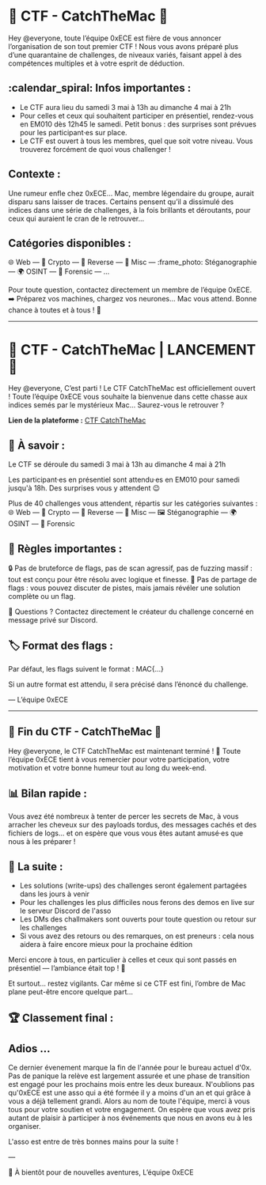 # :dart: CTF - CatchTheMac :dart:

Hey @everyone, toute l’équipe 0xECE est fière de vous annoncer l’organisation de son tout premier CTF !
Nous vous avons préparé plus d’une quarantaine de challenges, de niveaux variés, faisant appel à des compétences multiples et à votre esprit de déduction.

## :calendar_spiral: Infos importantes :

- Le CTF aura lieu du samedi 3 mai à 13h au dimanche 4 mai à 21h
- Pour celles et ceux qui souhaitent participer en présentiel, rendez-vous en EM010 dès 12h45 le samedi. Petit bonus : des surprises sont prévues pour les participant·es sur place.
- Le CTF est ouvert à tous les membres, quel que soit votre niveau. Vous trouverez forcément de quoi vous challenger !

## Contexte :

Une rumeur enfle chez 0xECE… Mac, membre légendaire du groupe, aurait disparu sans laisser de traces. Certains pensent qu’il a dissimulé des indices dans une série de challenges, à la fois brillants et déroutants, pour ceux qui auraient le cran de le retrouver...

## Catégories disponibles :

:globe_with_meridians: Web — :closed_lock_with_key: Crypto — :brain: Reverse — :jigsaw: Misc — :frame_photo: Stéganographie — :earth_africa: OSINT — :receipt: Forensic — ...

Pour toute question, contactez directement un membre de l’équipe 0xECE.
:arrow_right: Préparez vos machines, chargez vos neurones… Mac vous attend.
Bonne chance à toutes et à tous ! :space_invader:

---

# 🎯 CTF - CatchTheMac | LANCEMENT 🎯

Hey @everyone,
C’est parti ! Le CTF CatchTheMac est officiellement ouvert ! Toute l’équipe 0xECE vous souhaite la bienvenue dans cette chasse aux indices semés par le mystérieux Mac… Saurez-vous le retrouver ?

**Lien de la plateforme :** [CTF CatchTheMac](https://inside-ece.com/)

## 🧠 À savoir :

Le CTF se déroule du samedi 3 mai à 13h au dimanche 4 mai à 21h

Les participant·es en présentiel sont attendu·es en EM010 pour samedi jusqu'à 18h. Des surprises vous y attendent 😉

Plus de 40 challenges vous attendent, répartis sur les catégories suivantes :
🌐 Web — 🔐 Crypto — 🧠 Reverse — 🧩 Misc — 🖼️ Stéganographie — 🌍 OSINT — 🧾 Forensic

## 📜 Règles importantes :

🔒 Pas de bruteforce de flags, pas de scan agressif, pas de fuzzing massif : tout est conçu pour être résolu avec logique et finesse.
🚫 Pas de partage de flags : vous pouvez discuter de pistes, mais jamais révéler une solution complète ou un flag.

🙋 Questions ? Contactez directement le créateur du challenge concerné en message privé sur Discord.

## 🏷️ Format des flags :

Par défaut, les flags suivent le format : MAC{...}

Si un autre format est attendu, il sera précisé dans l’énoncé du challenge.

— L’équipe 0xECE

---

## 🏁 Fin du CTF - CatchTheMac 🏁

Hey @everyone, le CTF CatchTheMac est maintenant terminé ! 🎉
Toute l’équipe 0xECE tient à vous remercier pour votre participation, votre motivation et votre bonne humeur tout au long du week-end.

## 📊 Bilan rapide :

Vous avez été nombreux à tenter de percer les secrets de Mac, à vous arracher les cheveux sur des payloads tordus, des messages cachés et des fichiers de logs… et on espère que vous vous êtes autant amusé·es que nous à les préparer !

## 🧩 La suite :

- Les solutions (write-ups) des challenges seront également partagées dans les jours à venir
- Pour les challenges les plus difficiles nous ferons des demos en live sur le serveur Discord de l'asso
- Les DMs des challmakers sont ouverts pour toute question ou retour sur les challenges
- Si vous avez des retours ou des remarques, on est preneurs : cela nous aidera à faire encore mieux pour la prochaine édition

Merci encore à tous, en particulier à celles et ceux qui sont passés en présentiel — l’ambiance était top ! 🙌

Et surtout… restez vigilants. Car même si ce CTF est fini, l’ombre de Mac plane peut-être encore quelque part...

## 🏆 Classement final :

## Adios ...

Ce dernier évenement marque la fin de l'année pour le bureau actuel d'0x. Pas de panique la relève est largement assurée et une phase de transition est engagé pour les prochains mois entre les deux bureaux. N'oublions pas qu'0xECE est une asso qui a été formée il y a moins d'un an et qui grâce à vous a déjà tellement grandi. Alors au nom de toute l'équipe, merci à vous tous pour votre soutien et votre engagement. On espère que vous avez pris autant de plaisir à participer à nos événements que nous en avons eu à les organiser.

L'asso est entre de très bonnes mains pour la suite !

—

🖤 À bientôt pour de nouvelles aventures,
L’équipe 0xECE
